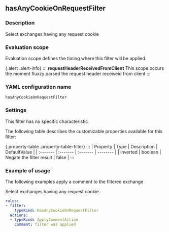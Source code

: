 ## hasAnyCookieOnRequestFilter

### Description

Select exchanges having any request cookie

### Evaluation scope

Evaluation scope defines the timing where this filter will be applied. 

{.alert .alert-info}
:::
**requestHeaderReceivedFromClient** This scope occurs the moment fluxzy parsed the request header receiveid from client
:::

### YAML configuration name

    hasAnyCookieOnRequestFilter

### Settings

This filter has no specific characteristic

The following table describes the customizable properties available for this filter: 

{.property-table .property-table-filter}
:::
| Property | Type | Description | DefaultValue |
| :------- | :------- | :------- | -------- |
| inverted | boolean | Negate the filter result | false |
:::

### Example of usage

The following examples apply a comment to the filtered exchange

Select exchanges having any request cookie.

```yaml
rules:
- filter:
    typeKind: HasAnyCookieOnRequestFilter
  actions:
  - typeKind: ApplyCommentAction
    comment: filter was applied
```



